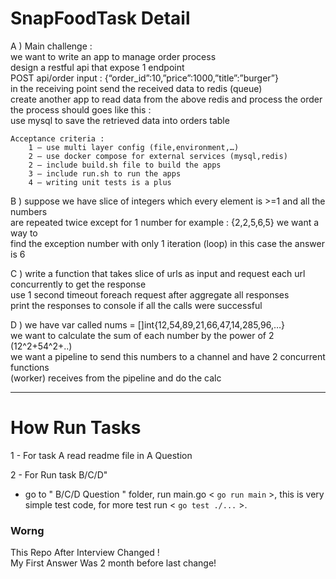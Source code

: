 # SnapFoodTask Detail

A ) Main challenge :  
 we want to write an app to manage order process  
design a restful api that expose 1 endpoint  
POST api/order input : {“order_id”:10,”price”:1000,”title”:”burger”}  
in the receiving point send the received data to redis (queue)  
create another app to read data from the above redis and process the order  
the process should goes like this :  
use mysql to save the retrieved data into orders table  

    Acceptance criteria :
        1 – use multi layer config (file,environment,…)
        2 – use docker compose for external services (mysql,redis)
        2 – include build.sh file to build the apps
        3 – include run.sh to run the apps
        4 – writing unit tests is a plus

B ) suppose we have slice of integers which every element is >=1 and all the numbers  
are repeated twice except for 1 number for example : {2,2,5,6,5} we want a way to  
find the exception number with only 1 iteration (loop) in this case the answer is 6  

C ) write a function that takes slice of urls as input and request each url concurrently
to get the response  
use 1 second timeout foreach request after aggregate all responses  
print the responses to console if all the calls were successful  

D ) we have var called nums = []int{12,54,89,21,66,47,14,285,96,…}  
we want to calculate the sum of each number by the power of 2 (12^2+54^2+..)  
we want a pipeline to send this numbers to a channel and have 2 concurrent functions  
(worker) receives from the pipeline and do the calc  

---

# How Run Tasks

1 - For task A read readme file in A Question

2 - For Run task B/C/D"
   - go to  " B/C/D Question " folder,
   run main.go < ` go run main ` >, 
   this is very simple test code, 
   for more test run < ` go test ./... ` >.



### Worng
This Repo After Interview Changed !  
My First Answer Was 2 month before last change!